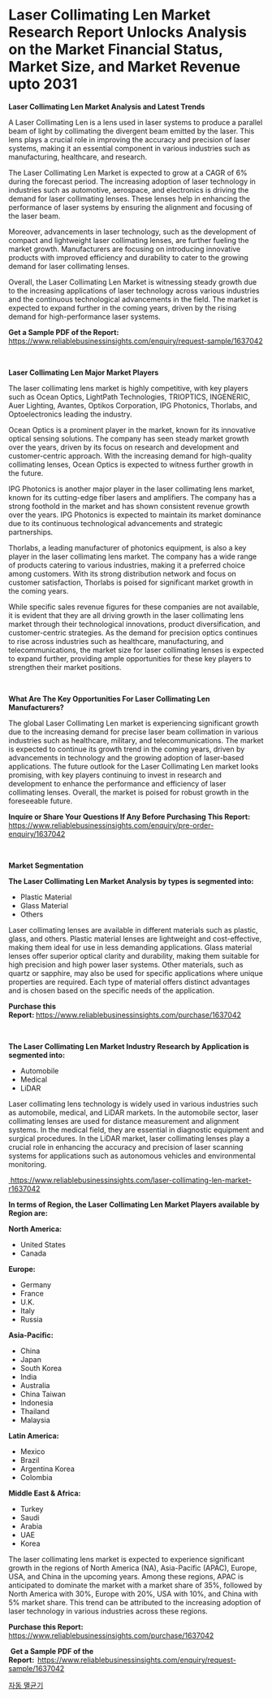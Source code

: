 <p><h1>Laser Collimating Len Market Research Report Unlocks Analysis on the Market Financial Status, Market Size, and Market Revenue upto 2031</h1></p><p><strong>Laser Collimating Len Market Analysis and Latest Trends</strong></p>
<p><p>A Laser Collimating Len is a lens used in laser systems to produce a parallel beam of light by collimating the divergent beam emitted by the laser. This lens plays a crucial role in improving the accuracy and precision of laser systems, making it an essential component in various industries such as manufacturing, healthcare, and research.</p><p>The Laser Collimating Len Market is expected to grow at a CAGR of 6% during the forecast period. The increasing adoption of laser technology in industries such as automotive, aerospace, and electronics is driving the demand for laser collimating lenses. These lenses help in enhancing the performance of laser systems by ensuring the alignment and focusing of the laser beam.</p><p>Moreover, advancements in laser technology, such as the development of compact and lightweight laser collimating lenses, are further fueling the market growth. Manufacturers are focusing on introducing innovative products with improved efficiency and durability to cater to the growing demand for laser collimating lenses.</p><p>Overall, the Laser Collimating Len Market is witnessing steady growth due to the increasing applications of laser technology across various industries and the continuous technological advancements in the field. The market is expected to expand further in the coming years, driven by the rising demand for high-performance laser systems.</p></p>
<p><strong>Get a Sample PDF of the Report:&nbsp;</strong> <a href="https://www.reliablebusinessinsights.com/enquiry/request-sample/1637042">https://www.reliablebusinessinsights.com/enquiry/request-sample/1637042</a></p>
<p>&nbsp;</p>
<p><strong>Laser Collimating Len Major Market Players</strong></p>
<p><p>The laser collimating lens market is highly competitive, with key players such as Ocean Optics, LightPath Technologies, TRIOPTICS, INGENERIC, Auer Lighting, Avantes, Optikos Corporation, IPG Photonics, Thorlabs, and Optoelectronics leading the industry.</p><p>Ocean Optics is a prominent player in the market, known for its innovative optical sensing solutions. The company has seen steady market growth over the years, driven by its focus on research and development and customer-centric approach. With the increasing demand for high-quality collimating lenses, Ocean Optics is expected to witness further growth in the future.</p><p>IPG Photonics is another major player in the laser collimating lens market, known for its cutting-edge fiber lasers and amplifiers. The company has a strong foothold in the market and has shown consistent revenue growth over the years. IPG Photonics is expected to maintain its market dominance due to its continuous technological advancements and strategic partnerships.</p><p>Thorlabs, a leading manufacturer of photonics equipment, is also a key player in the laser collimating lens market. The company has a wide range of products catering to various industries, making it a preferred choice among customers. With its strong distribution network and focus on customer satisfaction, Thorlabs is poised for significant market growth in the coming years.</p><p>While specific sales revenue figures for these companies are not available, it is evident that they are all driving growth in the laser collimating lens market through their technological innovations, product diversification, and customer-centric strategies. As the demand for precision optics continues to rise across industries such as healthcare, manufacturing, and telecommunications, the market size for laser collimating lenses is expected to expand further, providing ample opportunities for these key players to strengthen their market positions.</p></p>
<p>&nbsp;</p>
<p><strong>What Are The Key Opportunities For Laser Collimating Len Manufacturers?</strong></p>
<p><p>The global Laser Collimating Len market is experiencing significant growth due to the increasing demand for precise laser beam collimation in various industries such as healthcare, military, and telecommunications. The market is expected to continue its growth trend in the coming years, driven by advancements in technology and the growing adoption of laser-based applications. The future outlook for the Laser Collimating Len market looks promising, with key players continuing to invest in research and development to enhance the performance and efficiency of laser collimating lenses. Overall, the market is poised for robust growth in the foreseeable future.</p></p>
<p><strong>Inquire or Share Your Questions If Any Before Purchasing This Report:</strong> <a href="https://www.reliablebusinessinsights.com/enquiry/pre-order-enquiry/1637042">https://www.reliablebusinessinsights.com/enquiry/pre-order-enquiry/1637042</a></p>
<p>&nbsp;</p>
<p><strong>Market Segmentation</strong></p>
<p><strong>The Laser Collimating Len Market Analysis by types is segmented into:</strong></p>
<p><ul><li>Plastic Material</li><li>Glass Material</li><li>Others</li></ul></p>
<p><p>Laser collimating lenses are available in different materials such as plastic, glass, and others. Plastic material lenses are lightweight and cost-effective, making them ideal for use in less demanding applications. Glass material lenses offer superior optical clarity and durability, making them suitable for high precision and high power laser systems. Other materials, such as quartz or sapphire, may also be used for specific applications where unique properties are required. Each type of material offers distinct advantages and is chosen based on the specific needs of the application.</p></p>
<p><strong>Purchase this Report:&nbsp;</strong><a href="https://www.reliablebusinessinsights.com/purchase/1637042">https://www.reliablebusinessinsights.com/purchase/1637042</a></p>
<p>&nbsp;</p>
<p><strong>The Laser Collimating Len Market Industry Research by Application is segmented into:</strong></p>
<p><ul><li>Automobile</li><li>Medical</li><li>LiDAR</li></ul></p>
<p><p>Laser collimating lens technology is widely used in various industries such as automobile, medical, and LiDAR markets. In the automobile sector, laser collimating lenses are used for distance measurement and alignment systems. In the medical field, they are essential in diagnostic equipment and surgical procedures. In the LiDAR market, laser collimating lenses play a crucial role in enhancing the accuracy and precision of laser scanning systems for applications such as autonomous vehicles and environmental monitoring.</p></p>
<p><a href="https://www.reliablebusinessinsights.com/laser-collimating-len-market-r1637042">&nbsp;https://www.reliablebusinessinsights.com/laser-collimating-len-market-r1637042</a></p>
<p><strong>In terms of Region, the Laser Collimating Len Market Players available by Region are:</strong></p>
<p>
    <p> <strong> North America: </strong>
        <ul>
            <li>United States</li>
            <li>Canada</li>
        </ul>
        </p> 
    <p> <strong> Europe: </strong>
        <ul>
            <li>Germany</li>
            <li>France</li>
            <li>U.K.</li>
            <li>Italy</li>
            <li>Russia</li>
        </ul>
        </p> 
    <p> <strong> Asia-Pacific: </strong>
        <ul>
            <li>China</li>
            <li>Japan</li>
            <li>South Korea</li>
            <li>India</li>
            <li>Australia</li>
            <li>China Taiwan</li>
            <li>Indonesia</li>
            <li>Thailand</li>
            <li>Malaysia</li>
        </ul>
        </p> 
    <p> <strong> Latin America: </strong>
        <ul>
            <li>Mexico</li>
            <li>Brazil</li>
            <li>Argentina Korea</li>
            <li>Colombia</li>
        </ul>
        </p> 
    <p> <strong> Middle East & Africa: </strong>
        <ul>
            <li>Turkey</li>
            <li>Saudi</li>
            <li>Arabia</li>
            <li>UAE</li>
            <li>Korea</li>
        </ul>
    </p>
    </p>
<p><p>The laser collimating lens market is expected to experience significant growth in the regions of North America (NA), Asia-Pacific (APAC), Europe, USA, and China in the upcoming years. Among these regions, APAC is anticipated to dominate the market with a market share of 35%, followed by North America with 30%, Europe with 20%, USA with 10%, and China with 5% market share. This trend can be attributed to the increasing adoption of laser technology in various industries across these regions.</p></p>
<p><strong>Purchase this Report: </strong><a href="https://www.reliablebusinessinsights.com/purchase/1637042">https://www.reliablebusinessinsights.com/purchase/1637042</a></p>
<p>&nbsp;<strong>Get a Sample PDF of the Report:&nbsp;&nbsp;</strong><a href="https://www.reliablebusinessinsights.com/enquiry/request-sample/1637042">https://www.reliablebusinessinsights.com/enquiry/request-sample/1637042</a></p>
<p><strong></strong></p>
<p><p><a href="https://github.com/vdhdwjyp90142/Market-Research-Report-List-3/blob/main/8882469126927.md">자동 멸균기</a></p></p>